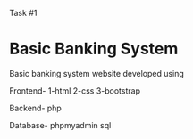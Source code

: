 Task #1

# Basic Banking System
Basic banking system website developed using 

Frontend-
1-html
2-css
3-bootstrap

Backend- php

Database- phpmyadmin sql
